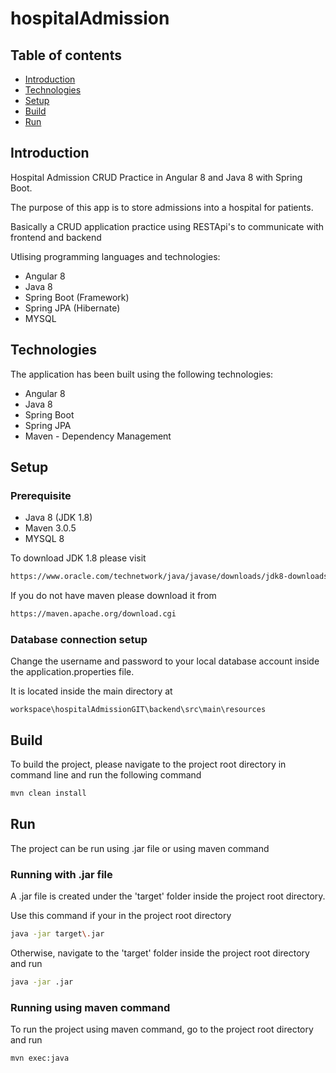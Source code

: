 # hospitalAdmission


## Table of contents
* [Introduction](#introduction)
* [Technologies](#Technologies)
* [Setup](#Setup)
* [Build](#Build)
* [Run](#Run)


## Introduction
Hospital Admission CRUD Practice in Angular 8 and Java 8 with Spring Boot.

The purpose of this app is to store admissions into a hospital for patients.

Basically a CRUD application practice using RESTApi's to communicate with frontend and backend

Utlising programming languages and technologies:

- Angular 8 
- Java 8 
- Spring Boot (Framework)
- Spring JPA (Hibernate)
- MYSQL 





## Technologies
The application has been built using the following technologies:

- Angular 8   
- Java 8    
- Spring Boot
- Spring JPA
- Maven     - Dependency Management    


## Setup
### Prerequisite

- Java 8 (JDK 1.8)
- Maven 3.0.5
- MYSQL 8

To download JDK 1.8 please visit
```sh
https://www.oracle.com/technetwork/java/javase/downloads/jdk8-downloads-2133151.html
```

If you do not have maven please download it from
```sh 
https://maven.apache.org/download.cgi
```


### Database connection setup
Change the username and password to your local database account inside the application.properties file. 

It is located inside the main directory at
```
workspace\hospitalAdmissionGIT\backend\src\main\resources
```

## Build
To build the project, please navigate to the project root directory in command line and run the following command
```sh 
mvn clean install
```

## Run
The project can be run using .jar file or using maven command

### Running with .jar file
A .jar file is created under the 'target' folder inside the project root directory.

Use this command if your in the project root directory
```sh
java -jar target\.jar
```
Otherwise, navigate to the 'target' folder inside the project root directory and run
```sh
java -jar .jar
```

### Running using maven command
To run the project using maven command, go to the project root directory and run
```sh
mvn exec:java
```

